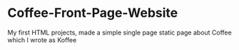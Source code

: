 # Coffee-Front-Page-Website
My first HTML projects, made a simple single page static page about Coffee which I wrote as Koffee

